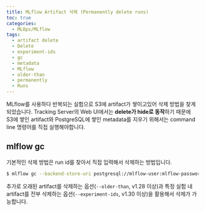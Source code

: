 ```yaml
---
title: MLflow Artifact 삭제 (Permanently delete runs)
toc: true
categories:
  - MLOps/MLflow
tags:
  - artifact delete
  - Delete
  - experiment-ids
  - gc
  - metadata
  - MLflow
  - older-than
  - permanently
  - Runs
---
```


MLflow를 사용하다 반복되는 실험으로 S3에 artifact가 쌓이고있어 삭제 방법을 찾게 되었습니다. Tracking Server의 Web UI에서는 **delete가 hide로 동작**하기 때문에 S3에 쌓인 artifact와 PostgreSQL에 쌓인 metadata를 지우기 위해서는 command line 명령어를 직접 실행해야합니다.

## **mlflow gc**

기본적인 삭제 방법은 run id를 찾아서 직접 입력해서 삭제하는 방법입니다.

```bash
$ mlflow gc --backend-store-uri postgresql://mlflow-user:mlflow-password@mlflow-postgresql.mlflow-system.svc.cluster.local:5432 --run-ids abaa0cga8cad45ef13ab6ec7d172c82e
```

추가로 오래된 artifact를 삭제하는 옵션(`--older-than`, v1.28 이상)과 특정 실험 내 artifact를 전부 삭제하는 옵션(`--experiment-ids`, v1.30 이상)을 활용해서 삭제가 가능합니다.
